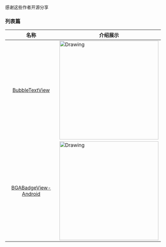 

感谢这些作者开源分享
### 列表篇
名称  | 介绍展示
:---: | --- 
[BubbleTextView](https://github.com/dupengtao/BubbleTextView)  |  <img src="https://camo.githubusercontent.com/8ea901a45cb7263cb14f3fb28487e498d9403834/687474703a2f2f3764397069632e636f6d312e7a302e676c622e636c6f7564646e2e636f6d2f627562626c65775f76696577332e706e67" alt="Drawing" width="320px" /> 
[BGABadgeView-Android](https://github.com/bingoogolapple/BGABadgeView-Android)  |  <img src="https://camo.githubusercontent.com/a83827c9e20d1900549e36b8bd5e4d26fa3693ac/687474703a2f2f37786b39646a2e636f6d312e7a302e676c622e636c6f7564646e2e636f6d2f62616467652f62616467652d763131312e676966" alt="Drawing" width="320px" /> 
